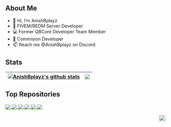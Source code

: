 ## About Me
- 👋 Hi, I’m AnishBplayz
- 👀 FIVEM/REDM Server Developer
- 💻 Former QBCore Developer Team Member
- 📝 Commision Developer
- 📫 Reach me @AnishBplayz on Discord

## Stats

<a href="https://github.com/AnishBplayz"><img align="center" src="https://github-readme-stats.vercel.app/api?username=AnishBplayz&show_icons=true&include_all_commits=true&theme=tokyonight&hide_border=true" alt="AnishBplayz's github stats" /></a> | <a href="https://github.com/AnishBplayz"><img align="center" src="https://github-readme-stats.vercel.app/api/top-langs/?username=AnishBplayz&layout=compact&theme=tokyonight&hide_border=true" /></a> |
| ------------- | ------------- |

## Top Repositories


<a href="https://github.com/AnishBplayz/jim-payments">
  <img align="center" src="https://github-readme-stats.vercel.app/api/pin/?username=AnishBplayz&repo=jim-payments&theme=tokyonight" />
</a>
<a href="https://github.com/AnishBplayz/ps-hud">
  <img align="center" src="https://github-readme-stats.vercel.app/api/pin/?username=AnishBplayz&repo=ps-hud&theme=tokyonight" />
</a>
<a href="https://github.com/AnishBplayz/ab-hookers">
  <img align="center" src="https://github-readme-stats.vercel.app/api/pin/?username=AnishBplayz&repo=ab-hookers&theme=tokyonight" />
</a> 
<a href="https://github.com/AnishBplayz/ab-paycheck">
  <img align="center" src="https://github-readme-stats.vercel.app/api/pin/?username=AnishBplayz&repo=ab-paycheck&theme=tokyonight" />
</a>
<a href="https://github.com/AnishBplayz/ab-scoreboard">
  <img align="center" src="https://github-readme-stats.vercel.app/api/pin/?username=AnishBplayz&repo=ab-scoreboard&theme=tokyonight" />
</a>
<a href="https://github.com/AnishBplayz/ab-rentals">
  <img align="center" src="https://github-readme-stats.vercel.app/api/pin/?username=AnishBplayz&repo=ab-rentals&theme=tokyonight" />
</a>

<br />
<br />

<a href="https://twitter.com/anishbhutra">
  <img align="right" alt="AnishBplayz | Twitter" width="21px" src="https://raw.githubusercontent.com/anuraghazra/anuraghazra/master/assets/twitter.svg" />
</a>
